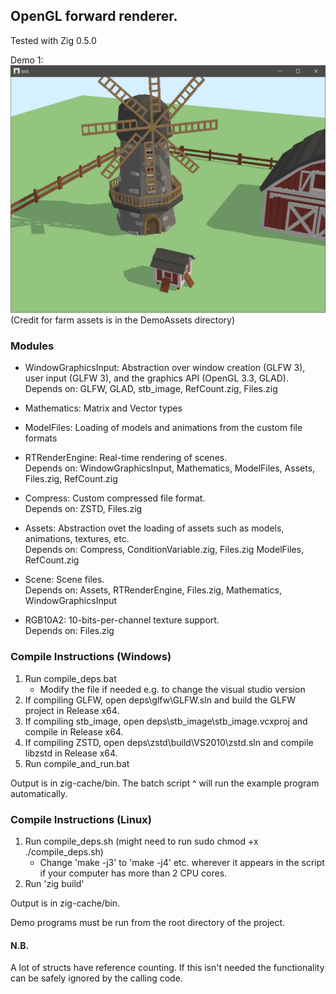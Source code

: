## OpenGL forward renderer.

Tested with Zig 0.5.0

Demo 1:
![Demo 1 Screenshot](https://raw.githubusercontent.com/danielabbott/Game-Engine/master/docs/screenshot.jpg)
(Credit for farm assets is in the DemoAssets directory)

### Modules

* WindowGraphicsInput: Abstraction over window creation (GLFW 3), user input (GLFW 3), and the graphics API (OpenGL 3.3, GLAD).<br>Depends on: GLFW, GLAD, stb_image, RefCount.zig, Files.zig

* Mathematics: Matrix and Vector types

* ModelFiles: Loading of models and animations from the custom file formats

* RTRenderEngine: Real-time rendering of scenes.<br>Depends on: WindowGraphicsInput, Mathematics, ModelFiles, Assets, Files.zig, RefCount.zig

* Compress: Custom compressed file format.<br>Depends on: ZSTD, Files.zig

* Assets: Abstraction ovet the loading of assets such as models, animations, textures, etc.<br>Depends on: Compress, ConditionVariable.zig, Files.zig ModelFiles, RefCount.zig

* Scene: Scene files.<br>Depends on: Assets, RTRenderEngine, Files.zig, Mathematics, WindowGraphicsInput
	
* RGB10A2: 10-bits-per-channel texture support.<br>Depends on: Files.zig


### Compile Instructions (Windows)

1. Run compile_deps.bat
	* Modify the file if needed e.g. to change the visual studio version
2. If compiling GLFW, open deps\glfw\GLFW.sln and build the GLFW project in Release x64. 
3. If compiling stb_image, open deps\stb_image\stb_image.vcxproj and compile in Release x64.
4. If compiling ZSTD, open deps\zstd\build\VS2010\zstd.sln and compile libzstd in Release x64.
5. Run compile_and_run.bat

Output is in zig-cache/bin. The batch script ^ will run the example program automatically.

### Compile Instructions (Linux)

1. Run compile_deps.sh (might need to run sudo chmod +x ./compile_deps.sh)
	* Change 'make -j3' to 'make -j4' etc. wherever it appears in the script if your computer has more than 2 CPU cores.
2. Run 'zig build'

Output is in zig-cache/bin.

Demo programs must be run from the root directory of the project.

#### N.B.

A lot of structs have reference counting. If this isn't needed the functionality can be safely ignored by the calling code.
